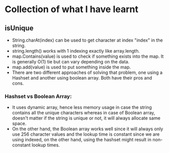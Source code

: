 # Collection of what I have learnt

## isUnique

- String.charAt(index) can be used to get character at index "index" in the string.
- string.length() works with 1 indexing exactly like array.length.
- map.Contains(value) is used to check if something exists into the map. It is generally O(1) tie but can vary depending
on the data.
- map.add(value) is used to put something inside the map.
- There are two different approaches of solving that problem, one using a Hashset and another using boolean array. 
Both have their pros and cons.

### Hashset vs Boolean Array:
- It uses dynamic array, hence less memory usage in case the string contains all the unique characters whereas in 
  case of Boolean array, doesn't matter if the string is unique or not, it will always allocate same space.
- On the other hand, the Boolean array works well since it will always only use 256 character values and the lookup 
  time is constant since we are using indexed, on the other hand, using the hashset might result in non-constant 
  lookup times.
